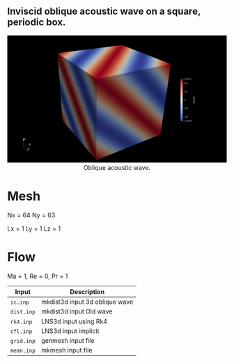 ## Inviscid oblique acoustic wave on a square, periodic box.

<p align=center>
<img src=https://github.com/sscollis/lns3d/blob/master/test/3d/3d.png>
<br>Oblique acoustic wave.</p>

# Mesh

Nx = 64
Ny = 63

Lx = 1
Ly = 1
Lz = 1

# Flow 

Ma = 1, Re = 0, Pr = 1

Input      | Description
-----------|-------------------------------
`ic.inp`   | mkdist3d input 3d oblique wave
`dist.inp` | mkdist3d input Old wave
`rk4.inp`  | LNS3d input using Rk4
`cfl.inp`  | LNS3d input implicit
`grid.inp` | genmesh input file
`mean.inp` | mkmesh input file
